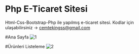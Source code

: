 # Php E-Ticaret Sitesi
Html-Css-Bootstrap-Php ile yapılmış e-ticaret sitesi.
Kodlar için ulaşabilirsiniz -> cemtekingss@gmail.com

#Ana Sayfa
![1](https://github.com/cemtekinn/phpeticaretwebsite/blob/main/AnaSayfa.jpg)


#Ürünleri Listeleme
![2](https://github.com/cemtekinn/phpeticaretwebsite/blob/main/Kategoriler.jpg)

